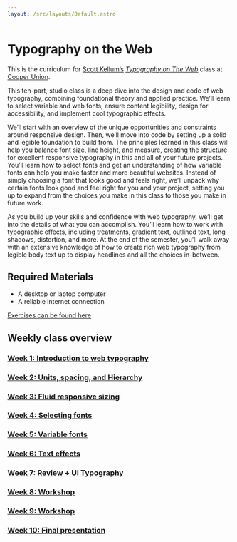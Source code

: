 ```yaml
---
layout: /src/layouts/Default.astro
---
```


<!-- @format -->

# Typography on the Web

This is the curriculum for [Scott Kellum’s](https://scottkellum.com) _[Typography on The Web](http://coopertype.org/event/typography_on_the_web)_ class at [Cooper Union](http://coopertype.org/).

This ten-part, studio class is a deep dive into the design and code of web typography, combining foundational theory and applied practice. We’ll learn to select variable and web fonts, ensure content legibility, design for accessibility, and implement cool typographic effects.

We’ll start with an overview of the unique opportunities and constraints around responsive design. Then, we’ll move into code by setting up a solid and legible foundation to build from. The principles learned in this class will help you balance font size, line height, and measure, creating the structure for excellent responsive typography in this and all of your future projects.
You’ll learn how to select fonts and get an understanding of how variable fonts can help you make faster and more beautiful websites. Instead of simply choosing a font that looks good and feels right, we’ll unpack why certain fonts look good and feel right for you and your project, setting you up to expand from the choices you make in this class to those you make in future work.

As you build up your skills and confidence with web typography, we’ll get into the details of what you can accomplish. You’ll learn how to work with typographic effects, including treatments, gradient text, outlined text, long shadows, distortion, and more. At the end of the semester, you’ll walk away with an extensive knowledge of how to create rich web typography from legible body text up to display headlines and all the choices in-between.

## Required Materials

- A desktop or laptop computer
- A reliable internet connection

[Exercises can be found here](https://codepen.io/collection/rxGMyp?grid_type=grid)

## Weekly class overview

### [Week 1: Introduction to web typography](/week1)

### [Week 2: Units, spacing, and Hierarchy](/week2)

### [Week 3: Fluid responsive sizing](/week3)

### [Week 4: Selecting fonts](/week4)

### [Week 5: Variable fonts](/week5)

### [Week 6: Text effects](/week6)

### [Week 7: Review + UI Typography](/week7)

### [Week 8: Workshop](/week8)

### [Week 9: Workshop](/week9)

### [Week 10: Final presentation](/week10)
